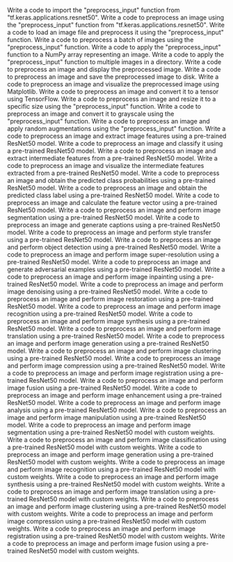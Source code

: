 Write a code to import the "preprocess_input" function from "tf.keras.applications.resnet50".
Write a code to preprocess an image using the "preprocess_input" function from "tf.keras.applications.resnet50".
Write a code to load an image file and preprocess it using the "preprocess_input" function.
Write a code to preprocess a batch of images using the "preprocess_input" function.
Write a code to apply the "preprocess_input" function to a NumPy array representing an image.
Write a code to apply the "preprocess_input" function to multiple images in a directory.
Write a code to preprocess an image and display the preprocessed image.
Write a code to preprocess an image and save the preprocessed image to disk.
Write a code to preprocess an image and visualize the preprocessed image using Matplotlib.
Write a code to preprocess an image and convert it to a tensor using TensorFlow.
Write a code to preprocess an image and resize it to a specific size using the "preprocess_input" function.
Write a code to preprocess an image and convert it to grayscale using the "preprocess_input" function.
Write a code to preprocess an image and apply random augmentations using the "preprocess_input" function.
Write a code to preprocess an image and extract image features using a pre-trained ResNet50 model.
Write a code to preprocess an image and classify it using a pre-trained ResNet50 model.
Write a code to preprocess an image and extract intermediate features from a pre-trained ResNet50 model.
Write a code to preprocess an image and visualize the intermediate features extracted from a pre-trained ResNet50 model.
Write a code to preprocess an image and obtain the predicted class probabilities using a pre-trained ResNet50 model.
Write a code to preprocess an image and obtain the predicted class label using a pre-trained ResNet50 model.
Write a code to preprocess an image and calculate the feature vector using a pre-trained ResNet50 model.
Write a code to preprocess an image and perform image segmentation using a pre-trained ResNet50 model.
Write a code to preprocess an image and generate captions using a pre-trained ResNet50 model.
Write a code to preprocess an image and perform style transfer using a pre-trained ResNet50 model.
Write a code to preprocess an image and perform object detection using a pre-trained ResNet50 model.
Write a code to preprocess an image and perform image super-resolution using a pre-trained ResNet50 model.
Write a code to preprocess an image and generate adversarial examples using a pre-trained ResNet50 model.
Write a code to preprocess an image and perform image inpainting using a pre-trained ResNet50 model.
Write a code to preprocess an image and perform image denoising using a pre-trained ResNet50 model.
Write a code to preprocess an image and perform image restoration using a pre-trained ResNet50 model.
Write a code to preprocess an image and perform image recognition using a pre-trained ResNet50 model.
Write a code to preprocess an image and perform image synthesis using a pre-trained ResNet50 model.
Write a code to preprocess an image and perform image translation using a pre-trained ResNet50 model.
Write a code to preprocess an image and perform image generation using a pre-trained ResNet50 model.
Write a code to preprocess an image and perform image clustering using a pre-trained ResNet50 model.
Write a code to preprocess an image and perform image compression using a pre-trained ResNet50 model.
Write a code to preprocess an image and perform image registration using a pre-trained ResNet50 model.
Write a code to preprocess an image and perform image fusion using a pre-trained ResNet50 model.
Write a code to preprocess an image and perform image enhancement using a pre-trained ResNet50 model.
Write a code to preprocess an image and perform image analysis using a pre-trained ResNet50 model.
Write a code to preprocess an image and perform image manipulation using a pre-trained ResNet50 model.
Write a code to preprocess an image and perform image segmentation using a pre-trained ResNet50 model with custom weights.
Write a code to preprocess an image and perform image classification using a pre-trained ResNet50 model with custom weights.
Write a code to preprocess an image and perform image generation using a pre-trained ResNet50 model with custom weights.
Write a code to preprocess an image and perform image recognition using a pre-trained ResNet50 model with custom weights.
Write a code to preprocess an image and perform image synthesis using a pre-trained ResNet50 model with custom weights.
Write a code to preprocess an image and perform image translation using a pre-trained ResNet50 model with custom weights.
Write a code to preprocess an image and perform image clustering using a pre-trained ResNet50 model with custom weights.
Write a code to preprocess an image and perform image compression using a pre-trained ResNet50 model with custom weights.
Write a code to preprocess an image and perform image registration using a pre-trained ResNet50 model with custom weights.
Write a code to preprocess an image and perform image fusion using a pre-trained ResNet50 model with custom weights.